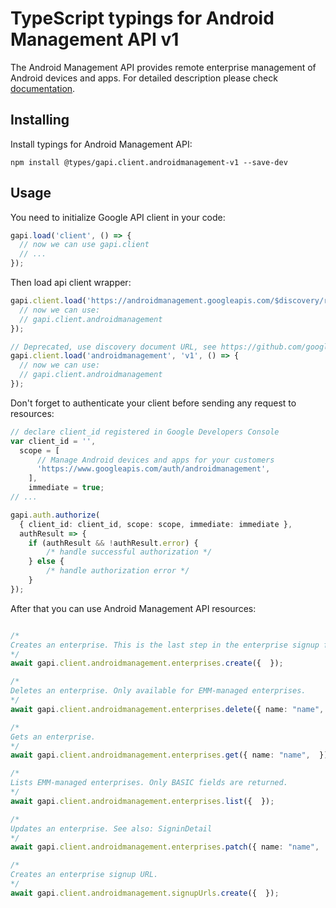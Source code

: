 # TypeScript typings for Android Management API v1

The Android Management API provides remote enterprise management of Android devices and apps.
For detailed description please check [documentation](https://developers.google.com/android/management).

## Installing

Install typings for Android Management API:

```
npm install @types/gapi.client.androidmanagement-v1 --save-dev
```

## Usage

You need to initialize Google API client in your code:

```typescript
gapi.load('client', () => {
  // now we can use gapi.client
  // ...
});
```

Then load api client wrapper:

```typescript
gapi.client.load('https://androidmanagement.googleapis.com/$discovery/rest?version=v1', () => {
  // now we can use:
  // gapi.client.androidmanagement
});
```

```typescript
// Deprecated, use discovery document URL, see https://github.com/google/google-api-javascript-client/blob/master/docs/reference.md#----gapiclientloadname----version----callback--
gapi.client.load('androidmanagement', 'v1', () => {
  // now we can use:
  // gapi.client.androidmanagement
});
```

Don't forget to authenticate your client before sending any request to resources:

```typescript
// declare client_id registered in Google Developers Console
var client_id = '',
  scope = [
      // Manage Android devices and apps for your customers
      'https://www.googleapis.com/auth/androidmanagement',
    ],
    immediate = true;
// ...

gapi.auth.authorize(
  { client_id: client_id, scope: scope, immediate: immediate },
  authResult => {
    if (authResult && !authResult.error) {
        /* handle successful authorization */
    } else {
        /* handle authorization error */
    }
});
```

After that you can use Android Management API resources: <!-- TODO: make this work for multiple namespaces -->

```typescript

/*
Creates an enterprise. This is the last step in the enterprise signup flow. See also: SigninDetail
*/
await gapi.client.androidmanagement.enterprises.create({  });

/*
Deletes an enterprise. Only available for EMM-managed enterprises.
*/
await gapi.client.androidmanagement.enterprises.delete({ name: "name",  });

/*
Gets an enterprise.
*/
await gapi.client.androidmanagement.enterprises.get({ name: "name",  });

/*
Lists EMM-managed enterprises. Only BASIC fields are returned.
*/
await gapi.client.androidmanagement.enterprises.list({  });

/*
Updates an enterprise. See also: SigninDetail
*/
await gapi.client.androidmanagement.enterprises.patch({ name: "name",  });

/*
Creates an enterprise signup URL.
*/
await gapi.client.androidmanagement.signupUrls.create({  });
```
